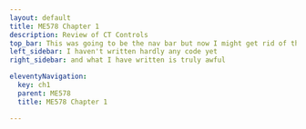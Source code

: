 ```yaml
---
layout: default
title: ME578 Chapter 1
description: Review of CT Controls
top_bar: This was going to be the nav bar but now I might get rid of this lol.
left_sidebar: I haven't written hardly any code yet
right_sidebar: and what I have written is truly awful

eleventyNavigation:
  key: ch1
  parent: ME578
  title: ME578 Chapter 1

---
```


